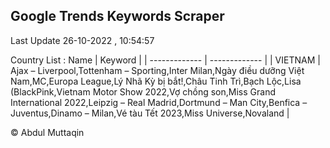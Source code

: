 

## Google Trends Keywords Scraper 
 
Last Update 26-10-2022 , 10:54:57

Country List :
 Name  | Keyword |
| ------------- | ------------- |
| VIETNAM | Ajax – Liverpool,Tottenham – Sporting,Inter Milan,Ngày điều dưỡng Việt Nam,MC,Europa League,Lý Nhã Kỳ bị bắt!,Châu Tinh Trì,Bạch Lộc,Lisa (BlackPink,Vietnam Motor Show 2022,Vợ chồng son,Miss Grand International 2022,Leipzig – Real Madrid,Dortmund – Man City,Benfica – Juventus,Dinamo – Milan,Vé tàu Tết 2023,Miss Universe,Novaland |



© Abdul Muttaqin 
